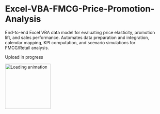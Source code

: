 # Excel-VBA-FMCG-Price-Promotion-Analysis
End-to-end Excel VBA data model for evaluating price elasticity, promotion lift, and sales performance. Automates data preparation and integration, calendar mapping, KPI computation, and scenario simulations for FMCG/Retail analysis.

Upload in progress

<img src="https://media1.giphy.com/media/v1.Y2lkPTc5MGI3NjExOWl4cjE4M3dicGx0Y2Q1Z2I1MHFscHpnaTN3bGphc3ZraXZzdjJmdSZlcD12MV9pbnRlcm5hbF9naWZfYnlfaWQmY3Q9Zw/emySgWo0iBKWqni1wR/giphy.gif" width="150" alt="Loading animation">
